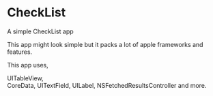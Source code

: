 # CheckList
 A simple CheckList app

This app might look simple but it packs a lot of apple frameworks and features.

This app uses,

UITableView,  
CoreData, 
UITextField,
UILabel,
NSFetchedResultsController and more. 
